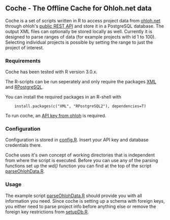 ## Coche - The Offline Cache for Ohloh.net data

Coche is a set of scripts written in R to access project data from [ohloh.net](http://www.ohloh.net) through ohloh's [public REST API](https://github.com/blackducksw/ohloh_api) and store it in a PostgreSQL database. The output XML files can optionally be stored locally as well. Currently it is designed to parse ranges of data (for example projects with id 1 to 100). Selecting individual projects is possible by setting the range to just the project of interest.
### Requirements

Coche has been tested with R version 3.0.x.

The R-scripts can be run seperately and only require the packages [XML](http://cran.r-project.org/web/packages/XML/index.html) and [RPostgreSQL](http://cran.r-project.org/web/packages/RPostgreSQL/index.html). 

You can install the required packages in an R-shell with 

        install.packages(c("XML", "RPostgreSQL2"), dependencies=T)
        
To run coche, an [API key from ohloh](http://www.ohloh.com/accounts/me/api_keys/new) is required.

### Configuration

Configuration is stored in [config.R](r-scripts/config.R). Insert your API key and database credentials there.

Coche uses it's own concept of working directories that is independent from where the script is executed. Before you can use any of the parsing functions set up the *wd()* function you can find at the top of the script [parseOhlohData.R](r-scripts/parseOhlohData.R).

### Usage

The example script [parseOhlohData.R](r-scripts/parseOhlohData.R) should provide you with all information you need. Since coche is setting up a schema with foreign keys, you either need to parse project info before anything else or remove the foreign key restrictions from [setupDb.R](r-scripts/setupDb.R).
